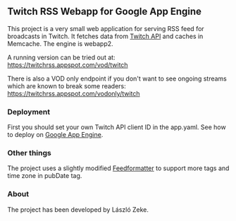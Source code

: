 ## Twitch RSS Webapp for Google App Engine
This project is a very small web application for serving RSS feed for broadcasts
in Twitch. It fetches data from [Twitch API](https://dev.twitch.tv/docs) and caches in Memcache.
The engine is webapp2.

A running version can be tried out at:
https://twitchrss.appspot.com/vod/twitch

There is also a VOD only endpoint if you don't want to see ongoing streams which are known to break some readers:
https://twitchrss.appspot.com/vodonly/twitch

### Deployment
First you should set your own Twitch API client ID in the app.yaml.
See how to deploy on [Google App Engine](https://cloud.google.com/appengine/docs/python/gettingstartedpython27/introduction).

### Other things
The project uses a slightly modified [Feedformatter](https://code.google.com/p/feedformatter/) to support
more tags and time zone in pubDate tag.

### About
The project has been developed by László Zeke.
